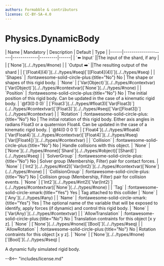 ```yaml
---
authors: Formabble & contributors
license: CC-BY-SA-4.0
---
```



# Physics.DynamicBody

<div class="sh-parameters" markdown="1">
| Name | Mandatory | Description | Default | Type |
|------|---------------------|-------------|---------|------|
| `⬅️ Input` ||The input of the shard, if any | | [`None`](../../types/#none) |
| `Output ➡️` ||The resulting output of the shard | | [`[Float4](4)`](../../types/#seq)[`[[Float4](4)]`](../../types/#seq) |
| `Shapes` | :fontawesome-solid-circle-plus:{title="No"} No  | The shape or shapes of this rigid body. | `None` | [`Var(Object)`](../../types/#contextvar)[`Var(Object)`](../../types/#contextvar)[`None`](../../types/#none) |
| `Position` | :fontawesome-solid-circle-plus:{title="No"} No  | The initial position of this rigid body. Can be updated in the case of a kinematic rigid body. | `@f3(0 0 0)` | [`Float3`](../../types/#float3)[`Var(Float3)`](../../types/#contextvar)[`[Float3]`](../../types/#seq)[`Var([Float3])`](../../types/#contextvar) |
| `Rotation` | :fontawesome-solid-circle-plus:{title="No"} No  | The initial rotation of this rigid body. Either axis angles in radians Float3 or a quaternion Float4. Can be updated in the case of a kinematic rigid body. | `@f4(0 0 0 1)` | [`Float4`](../../types/#float4)[`Var(Float4)`](../../types/#contextvar)[`[Float4]`](../../types/#seq)[`Var([Float4])`](../../types/#contextvar) |
| `Collision` | :fontawesome-solid-circle-plus:{title="No"} No  | Handle collisions with this object. | `None` | [`None`](../../types/#none)[`Shard`](../../types/#object)[`[Shard]`](../../types/#seq) |
| `SolverGroup` | :fontawesome-solid-circle-plus:{title="No"} No  | Solver group (Membership, Filter) pair for contact forces. | `None` | [`Int2`](../../types/#int2)[`Var(Int2)`](../../types/#contextvar)[`None`](../../types/#none) |
| `CollisionGroup` | :fontawesome-solid-circle-plus:{title="No"} No  | Collision group (Membership, Filter) pair for collision events. | `None` | [`Int2`](../../types/#int2)[`Var(Int2)`](../../types/#contextvar)[`None`](../../types/#none) |
| `Tag` | :fontawesome-solid-circle-xmark:{title="Yes"} Yes  | Tag attached to this collider | `None` | [`Any`](../../types/#any) |
| `Name` | :fontawesome-solid-circle-xmark:{title="Yes"} Yes  | The optional name of the variable that will be exposed to identify, apply forces (if dynamic) and control this rigid body. | `None` | [`Var(Any)`](../../types/#contextvar) |
| `AllowTranslation` | :fontawesome-solid-circle-plus:{title="No"} No  | Translation contraints for this object [x y z]. | `None` | [`None`](../../types/#none)[`[Bool]`](../../types/#seq) |
| `AllowRotation` | :fontawesome-solid-circle-plus:{title="No"} No  | Rotation contraints for this object [x y z]. | `None` | [`None`](../../types/#none)[`[Bool]`](../../types/#seq) |

</div>

A dynamic fully simulated rigid body.

--8<-- "includes/license.md"

